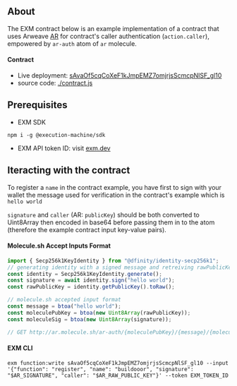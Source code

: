 ## About
The EXM contract below is an example implementation of a contract that uses Arweave [AR](https://arweave.org) for contract's caller authentication (`action.caller`), empowered by `ar-auth` atom of `ar` molecule.

#### Contract
- Live deployment: [sAvaOf5cqCoXeF1kJmpEMZ7omjrjsScmcpNlSF_gl10](https://api.exm.dev/read/sAvaOf5cqCoXeF1kJmpEMZ7omjrjsScmcpNlSF_gl10)
- source code: [./contract.js](./contract.js)

## Prerequisites

- EXM SDK
```console
npm i -g @execution-machine/sdk
```

- EXM API token ID: visit [exm.dev](https://exm.dev)

## Iteracting with the contract
To register a `name` in the contract example, you have first to sign with your wallet the message used for verification in the contract's example which is `hello world` 

`signature` and `caller` (AR: `publicKey`) should be both converted to Uint8Array then encoded in base64 before passing them in to the atom (therefore the example contract input key-value pairs).

#### Molecule.sh Accept Inputs Format

```js
import { Secp256k1KeyIdentity } from "@dfinity/identity-secp256k1";
// generating identity with a signed message and retreiving rawPublicKey
const identity = Secp256k1KeyIdentity.generate();
const signature = await identity.sign("hello world");
const rawPublicKey = identity.getPublicKey().toRaw();

// molecule.sh accepted input format
const message = btoa("hello world");
const moleculePubKey = btoa(new Uint8Array(rawPublicKey));
const moleculeSig = btoa(new Uint8Array(signature));

// GET http://ar.molecule.sh/ar-auth/{moleculePubKey}/{message}/{moleculeSig}


```

#### EXM CLI
```console
exm function:write sAvaOf5cqCoXeF1kJmpEMZ7omjrjsScmcpNlSF_gl10 --input '{"function": "register", "name": "buildooor", "signature": "$AR_SIGNATURE", "caller": "$AR_RAW_PUBLIC_KEY"}' --token EXM_TOKEN_ID
```
